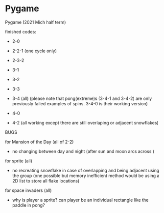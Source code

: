 # Pygame
Pygame (2021 Mich half term)

finished codes:
- 2-0
- 2-2-1 (one cycle only)
- 2-3-2

- 3-1
- 3-2
- 3-3
- 3-4 (all) (please note that pong(extreme)s (3-4-1 and 3-4-2) are only previously failed examples of spins. 3-4-0 is their working version)

- 4-0
- 4-2 (all working except there are still overlaping or adjacent snowflakes)



BUGS

for Mansion of the Day (all of 2-2)
- no changing between day and night (after sun and moon arcs across )


for sprite (all)
- no recreating snowflake in case of overlapping and being adjacent using the group
  (one possible but memory inefficient method would be using a 2D list to store all flake locations)


for space invaders (all)
- why is player a sprite? can player be an individual rectangle like the paddle in pong?